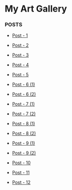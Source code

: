 # My Art Gallery

### POSTS

- <a href="https://github.com/khugitshii/my_art/blob/main/Arts/Post%20-%201.jpg"> Post - 1 </a>

- <a href="https://github.com/khugitshii/my_art/blob/main/Arts/Post%20-%202.jpg"> Post - 2 </a>

- <a href="https://github.com/khugitshii/my_art/blob/main/Arts/Post%20-%203.jpg"> Post - 3 </a>

- <a href="https://github.com/khugitshii/my_art/blob/main/Arts/Post%20-%204.jpg"> Post - 4 </a>

- <a href="https://github.com/khugitshii/my_art/blob/main/Arts/Post%20-%205.jpg"> Post - 5 </a>

- <a href="https://github.com/khugitshii/my_art/blob/main/Arts/Post%20-%206%20(i).jpg"> Post - 6 (1) </a>

- <a href="https://github.com/khugitshii/my_art/blob/main/Arts/Post%20-%206%20(ii).jpg"> Post - 6 (2) </a>

- <a href="https://github.com/khugitshii/my_art/blob/main/Arts/Post%20-%207%20(i).jpg"> Post - 7 (1) </a>

- <a href="https://github.com/khugitshii/my_art/blob/main/Arts/Post%20-%207%20(ii).jpg"> Post - 7 (2) </a>

- <a href="https://github.com/khugitshii/my_art/blob/main/Arts/Post%20-%208%20(i).jpg"> Post - 8 (1) </a>

- <a href="https://github.com/khugitshii/my_art/blob/main/Arts/Post%20-%208%20(ii).jpg"> Post - 8 (2) </a>

- <a href="https://github.com/khugitshii/my_art/blob/main/Arts/Post%20-%209%20(i).jpg"> Post - 9 (1) </a>

- <a href="https://github.com/khugitshii/my_art/blob/main/Arts/Post%20-%209%20(ii).jpg"> Post - 9 (2) </a>

- <a href="https://github.com/khugitshii/my_art_gallery/blob/main/Arts/Post%20-10.jpg"> Post - 10 </a>

- <a href="https://github.com/khugitshii/my_art_gallery/blob/main/Arts/Post%20-%2011.jpg"> Post - 11 </a>

- <a href="https://github.com/khugitshii/my_art_gallery/blob/main/Arts/Post%20-%2012.jpg"> Post - 12 </a>
